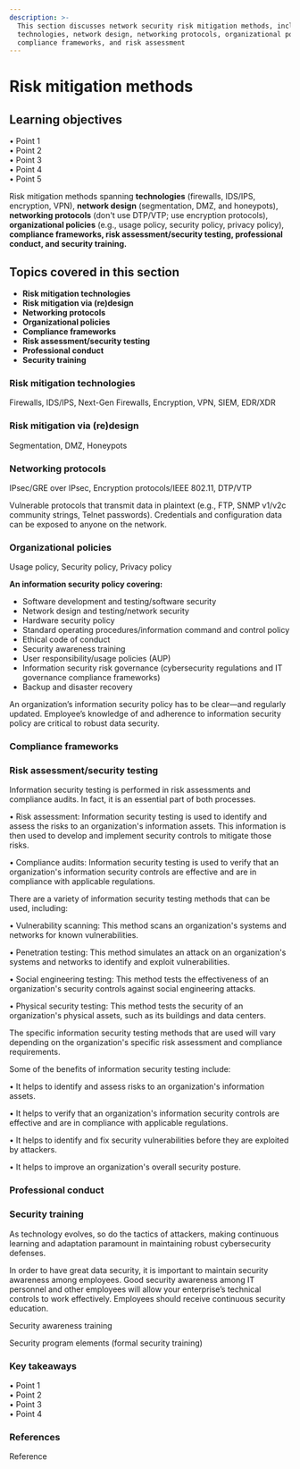```yaml
---
description: >-
  This section discusses network security risk mitigation methods, including
  technologies, network design, networking protocols, organizational polices,
  compliance frameworks, and risk assessment
---
```


# Risk mitigation methods

## Learning objectives

• Point 1\
• Point 2 \
• Point 3\
• Point 4 \
• Point 5

Risk mitigation methods spanning **technologies** (firewalls, IDS/IPS, encryption, VPN), **network design** (segmentation, DMZ, and honeypots), **networking protocols** (don't use DTP/VTP; use encryption protocols), **organizational policies** (e.g., usage policy, security policy, privacy policy), **compliance frameworks, risk assessment/security testing, professional conduct, and security training.**

## Topics covered in this section

* **Risk mitigation technologies**
* **Risk mitigation via (re)design**
* **Networking protocols**
* **Organizational policies**
* **Compliance frameworks**
* **Risk assessment/security testing**
* **Professional conduct**
* **Security training**

### Risk mitigation technologies

Firewalls, IDS/IPS, Next-Gen Firewalls, Encryption, VPN, SIEM, EDR/XDR

### Risk mitigation via (re)design

Segmentation, DMZ, Honeypots

### Networking protocols&#x20;

IPsec/GRE over IPsec, Encryption protocols/IEEE 802.11, DTP/VTP

Vulnerable protocols that transmit data in plaintext (e.g., FTP, SNMP v1/v2c community strings, Telnet passwords). Credentials and configuration data can be exposed to anyone on the network.

### Organizational policies&#x20;

Usage policy, Security policy, Privacy policy

**An information security policy covering:**

* Software development and testing/software security
* Network design and testing/network security
* Hardware security policy
* Standard operating procedures/information command and control policy
* Ethical code of conduct
* Security awareness training
* User responsibility/usage policies (AUP)
* Information security risk governance (cybersecurity regulations and IT governance compliance frameworks)
* Backup and disaster recovery

An organization’s information security policy has to be clear—and regularly updated. Employee’s knowledge of and adherence to information security policy are critical to robust data security.

### Compliance frameworks

### Risk assessment/security testing

Information security testing is performed in risk assessments and compliance audits. In fact, it is an essential part of both processes.

• Risk assessment: Information security testing is used to identify and assess the risks to an organization's information assets. This information is then used to develop and implement security controls to mitigate those risks.&#x20;

• Compliance audits: Information security testing is used to verify that an organization's information security controls are effective and are in compliance with applicable regulations.&#x20;

There are a variety of information security testing methods that can be used, including:

• Vulnerability scanning: This method scans an organization's systems and networks for known vulnerabilities.&#x20;

• Penetration testing: This method simulates an attack on an organization's systems and networks to identify and exploit vulnerabilities.&#x20;

• Social engineering testing: This method tests the effectiveness of an organization's security controls against social engineering attacks.&#x20;

• Physical security testing: This method tests the security of an organization's physical assets, such as its buildings and data centers.&#x20;

The specific information security testing methods that are used will vary depending on the organization's specific risk assessment and compliance requirements.

Some of the benefits of information security testing include:

• It helps to identify and assess risks to an organization's information assets.&#x20;

• It helps to verify that an organization's information security controls are effective and are in compliance with applicable regulations.&#x20;

• It helps to identify and fix security vulnerabilities before they are exploited by attackers.&#x20;

• It helps to improve an organization's overall security posture.

### Professional conduct

### Security training

As technology evolves, so do the tactics of attackers, making continuous learning and adaptation paramount in maintaining robust cybersecurity defenses.

In order to have great data security, it is important to maintain security awareness among employees. Good security awareness among IT personnel and other employees will allow your enterprise’s technical controls to work effectively. Employees should receive continuous security education.

Security awareness training

Security program elements (formal security training)

### Key takeaways

• Point 1\
• Point 2\
• Point 3 \
• Point 4 &#x20;

### References

Reference
